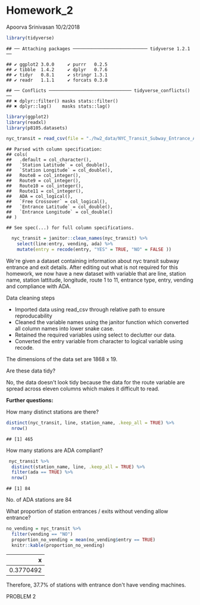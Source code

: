 Homework\_2
================
Apoorva Srinivasan
10/2/2018

``` r
library(tidyverse)
```

    ## ── Attaching packages ──────────────────────────── tidyverse 1.2.1 ──

    ## ✔ ggplot2 3.0.0     ✔ purrr   0.2.5
    ## ✔ tibble  1.4.2     ✔ dplyr   0.7.6
    ## ✔ tidyr   0.8.1     ✔ stringr 1.3.1
    ## ✔ readr   1.1.1     ✔ forcats 0.3.0

    ## ── Conflicts ─────────────────────────────── tidyverse_conflicts() ──
    ## ✖ dplyr::filter() masks stats::filter()
    ## ✖ dplyr::lag()    masks stats::lag()

``` r
library(ggplot2)
library(readxl)
library(p8105.datasets)
```

``` r
nyc_transit = read_csv(file = "./hw2_data/NYC_Transit_Subway_Entrance_And_Exit_Data.csv") 
```

    ## Parsed with column specification:
    ## cols(
    ##   .default = col_character(),
    ##   `Station Latitude` = col_double(),
    ##   `Station Longitude` = col_double(),
    ##   Route8 = col_integer(),
    ##   Route9 = col_integer(),
    ##   Route10 = col_integer(),
    ##   Route11 = col_integer(),
    ##   ADA = col_logical(),
    ##   `Free Crossover` = col_logical(),
    ##   `Entrance Latitude` = col_double(),
    ##   `Entrance Longitude` = col_double()
    ## )

    ## See spec(...) for full column specifications.

``` r
  nyc_transit = janitor::clean_names(nyc_transit) %>%
    select(line:entry, vending, ada) %>%
    mutate(entry = recode(entry, "YES" = TRUE, "NO" = FALSE ))
```

We're given a dataset containing information about nyc transit subway entrance and exit details. After editing out what is not required for this homework, we now have a new dataset with variable that are line, station name, station lattitude, longitude, route 1 to 11, entrance type, entry, vending and compliance with ADA.

Data cleaning steps

-   Imported data using read\_csv through relative path to ensure reproducability
-   Cleaned the variable names using the janitor function which converted all column names into lower snake case.
-   Retained the required variables using select to declutter our data.
-   Converted the entry variable from character to logical variable using recode.

The dimensions of the data set are 1868 x 19.

Are these data tidy?

No, the data doesn't look tidy because the data for the route variable are spread across eleven columns which makes it difficult to read.

**Further questions:**

How many distinct stations are there?

``` r
distinct(nyc_transit, line, station_name, .keep_all = TRUE) %>%
  nrow()
```

    ## [1] 465

How many stations are ADA compliant?

``` r
 nyc_transit %>%
  distinct(station_name, line, .keep_all = TRUE) %>% 
  filter(ada == TRUE) %>% 
  nrow()
```

    ## [1] 84

No. of ADA stations are 84

What proportion of station entrances / exits without vending allow entrance?

``` r
no_vending = nyc_transit %>%
  filter(vending == "NO")
  proportion_no_vending = mean(no_vending$entry == TRUE)
  knitr::kable(proportion_no_vending)
```

|          x|
|----------:|
|  0.3770492|

Therefore, 37.7% of stations with entrance don't have vending machines.

PROBLEM 2
